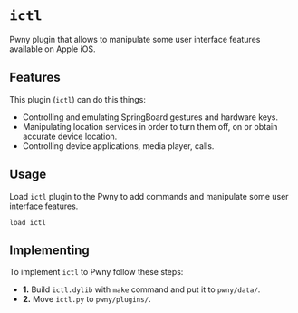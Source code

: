 # `ictl`

Pwny plugin that allows to manipulate some user interface features available on Apple iOS.

## Features

This plugin (`ictl`) can do this things:

* Controlling and emulating SpringBoard gestures and hardware keys.
* Manipulating location services in order to turn them off, on or obtain accurate device location.
* Controlling device applications, media player, calls.

## Usage

Load `ictl` plugin to the Pwny to add commands and manipulate some user interface features.

`load ictl`

## Implementing

To implement `ictl` to Pwny follow these steps:

* **1.** Build `ictl.dylib` with `make` command and put it to `pwny/data/`.
* **2.** Move `ictl.py` to `pwny/plugins/`.
